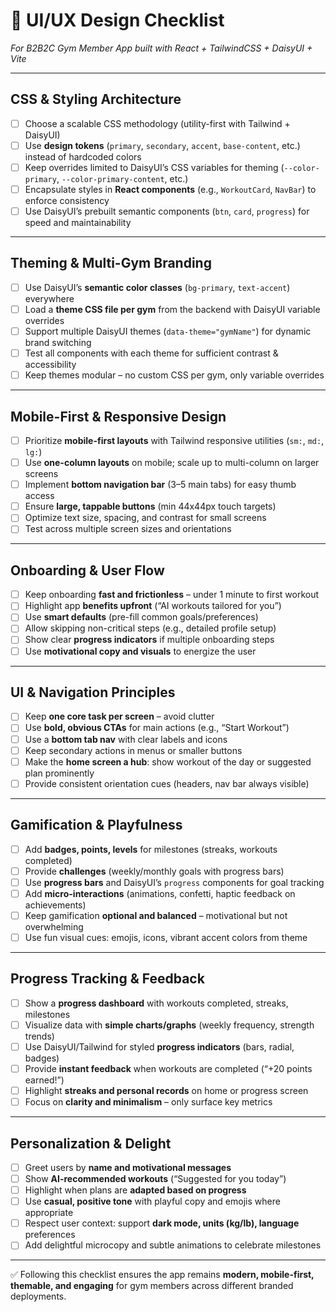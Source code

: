 # 🎨 UI/UX Design Checklist

_For B2B2C Gym Member App built with React + TailwindCSS + DaisyUI + Vite_

---

## CSS & Styling Architecture

- [ ] Choose a scalable CSS methodology (utility-first with Tailwind + DaisyUI)
- [ ] Use **design tokens** (`primary`, `secondary`, `accent`, `base-content`, etc.) instead of hardcoded colors
- [ ] Keep overrides limited to DaisyUI’s CSS variables for theming (`--color-primary`, `--color-primary-content`, etc.)
- [ ] Encapsulate styles in **React components** (e.g., `WorkoutCard`, `NavBar`) to enforce consistency
- [ ] Use DaisyUI’s prebuilt semantic components (`btn`, `card`, `progress`) for speed and maintainability

---

## Theming & Multi-Gym Branding

- [ ] Use DaisyUI’s **semantic color classes** (`bg-primary`, `text-accent`) everywhere
- [ ] Load a **theme CSS file per gym** from the backend with DaisyUI variable overrides
- [ ] Support multiple DaisyUI themes (`data-theme="gymName"`) for dynamic brand switching
- [ ] Test all components with each theme for sufficient contrast & accessibility
- [ ] Keep themes modular – no custom CSS per gym, only variable overrides

---

## Mobile-First & Responsive Design

- [ ] Prioritize **mobile-first layouts** with Tailwind responsive utilities (`sm:`, `md:`, `lg:`)
- [ ] Use **one-column layouts** on mobile; scale up to multi-column on larger screens
- [ ] Implement **bottom navigation bar** (3–5 main tabs) for easy thumb access
- [ ] Ensure **large, tappable buttons** (min 44x44px touch targets)
- [ ] Optimize text size, spacing, and contrast for small screens
- [ ] Test across multiple screen sizes and orientations

---

## Onboarding & User Flow

- [ ] Keep onboarding **fast and frictionless** – under 1 minute to first workout
- [ ] Highlight app **benefits upfront** (“AI workouts tailored for you”)
- [ ] Use **smart defaults** (pre-fill common goals/preferences)
- [ ] Allow skipping non-critical steps (e.g., detailed profile setup)
- [ ] Show clear **progress indicators** if multiple onboarding steps
- [ ] Use **motivational copy and visuals** to energize the user

---

## UI & Navigation Principles

- [ ] Keep **one core task per screen** – avoid clutter
- [ ] Use **bold, obvious CTAs** for main actions (e.g., “Start Workout”)
- [ ] Use a **bottom tab nav** with clear labels and icons
- [ ] Keep secondary actions in menus or smaller buttons
- [ ] Make the **home screen a hub**: show workout of the day or suggested plan prominently
- [ ] Provide consistent orientation cues (headers, nav bar always visible)

---

## Gamification & Playfulness

- [ ] Add **badges, points, levels** for milestones (streaks, workouts completed)
- [ ] Provide **challenges** (weekly/monthly goals with progress bars)
- [ ] Use **progress bars** and DaisyUI’s `progress` components for goal tracking
- [ ] Add **micro-interactions** (animations, confetti, haptic feedback on achievements)
- [ ] Keep gamification **optional and balanced** – motivational but not overwhelming
- [ ] Use fun visual cues: emojis, icons, vibrant accent colors from theme

---

## Progress Tracking & Feedback

- [ ] Show a **progress dashboard** with workouts completed, streaks, milestones
- [ ] Visualize data with **simple charts/graphs** (weekly frequency, strength trends)
- [ ] Use DaisyUI/Tailwind for styled **progress indicators** (bars, radial, badges)
- [ ] Provide **instant feedback** when workouts are completed (“+20 points earned!”)
- [ ] Highlight **streaks and personal records** on home or progress screen
- [ ] Focus on **clarity and minimalism** – only surface key metrics

---

## Personalization & Delight

- [ ] Greet users by **name and motivational messages**
- [ ] Show **AI-recommended workouts** (“Suggested for you today”)
- [ ] Highlight when plans are **adapted based on progress**
- [ ] Use **casual, positive tone** with playful copy and emojis where appropriate
- [ ] Respect user context: support **dark mode, units (kg/lb), language** preferences
- [ ] Add delightful microcopy and subtle animations to celebrate milestones

---

✅ Following this checklist ensures the app remains **modern, mobile-first, themable, and engaging** for gym members across different branded deployments.
